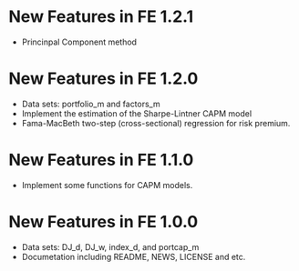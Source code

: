 <!-- README.md is generated from README.Rmd. Please edit that file -->
New Features in FE 1.2.1
========================

-   Princinpal Component method

New Features in FE 1.2.0
========================

-   Data sets: portfolio\_m and factors\_m
-   Implement the estimation of the Sharpe-Lintner CAPM model
-   Fama-MacBeth two-step (cross-sectional) regression for risk premium.

New Features in FE 1.1.0
========================

-   Implement some functions for CAPM models.

New Features in FE 1.0.0
========================

-   Data sets: DJ\_d, DJ\_w, index\_d, and portcap\_m
-   Documetation including README, NEWS, LICENSE and etc.
